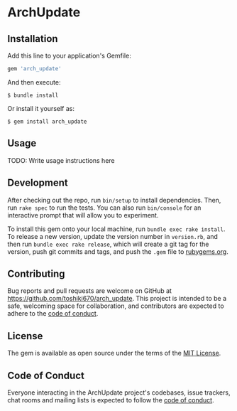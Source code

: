 # ArchUpdate
## Installation

Add this line to your application's Gemfile:

```ruby
gem 'arch_update'
```

And then execute:

    $ bundle install

Or install it yourself as:

    $ gem install arch_update

## Usage

TODO: Write usage instructions here

## Development

After checking out the repo, run `bin/setup` to install dependencies. Then, run `rake spec` to run the tests. You can also run `bin/console` for an interactive prompt that will allow you to experiment.

To install this gem onto your local machine, run `bundle exec rake install`. To release a new version, update the version number in `version.rb`, and then run `bundle exec rake release`, which will create a git tag for the version, push git commits and tags, and push the `.gem` file to [rubygems.org](https://rubygems.org).

## Contributing

Bug reports and pull requests are welcome on GitHub at https://github.com/toshiki670/arch_update. This project is intended to be a safe, welcoming space for collaboration, and contributors are expected to adhere to the [code of conduct](https://github.com/toshiki670/arch_update/blob/master/CODE_OF_CONDUCT.md).


## License

The gem is available as open source under the terms of the [MIT License](https://opensource.org/licenses/MIT).

## Code of Conduct

Everyone interacting in the ArchUpdate project's codebases, issue trackers, chat rooms and mailing lists is expected to follow the [code of conduct](https://github.com/toshiki670/arch_update/blob/master/CODE_OF_CONDUCT.md).
